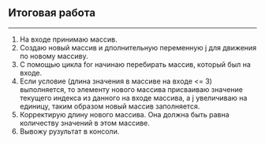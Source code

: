 ## Итоговая работа
---
1. На входе принимаю массив.
2. Создаю новый массив и дполнительную переменную j для движения по новому массиву.
3. С помощью цикла for начинаю перебирать массив, который был на входе.
4. Если условие (длина значения в массиве на входе <= 3) выполняется, то
элементу нового массива присваиваю значение текущего индекса из данного на входе массива, a j увеличиваю на единицу, таким образом новый массив заполняется.
5. Корректирую длину нового массива. Она должна быть равна количеству значений в этом массиве.
6. Вывожу рузультат в консоли.


